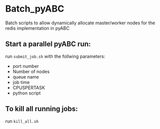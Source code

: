# Batch_pyABC

Batch scripts to allow dynamically allocate master/worker nodes for the redis implementation in pyABC

## Start a parallel pyABC run:
run `submit_job.sh` with the follwing parameters:
* port number
* Number of nodes
* queue name
* job time 
* CPUSPERTASK
* python script
## To kill all running jobs:
run `kill_all.sh`
